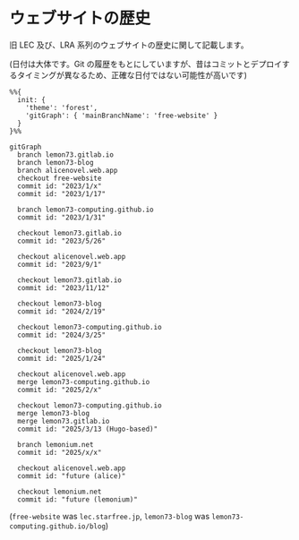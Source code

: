 # ウェブサイトの歴史

旧 LEC 及び、LRA 系列のウェブサイトの歴史に関して記載します。

(日付は大体です。Git の履歴をもとにしていますが、昔はコミットとデプロイするタイミングが異なるため、正確な日付ではない可能性が高いです)

```mermaid
%%{
  init: {
    'theme': 'forest',
    'gitGraph': { 'mainBranchName': 'free-website' }
  }
}%%

gitGraph
  branch lemon73.gitlab.io
  branch lemon73-blog
  branch alicenovel.web.app
  checkout free-website
  commit id: "2023/1/x"
  commit id: "2023/1/17"

  branch lemon73-computing.github.io
  commit id: "2023/1/31"

  checkout lemon73.gitlab.io
  commit id: "2023/5/26"

  checkout alicenovel.web.app
  commit id: "2023/9/1"

  checkout lemon73.gitlab.io
  commit id: "2023/11/12"

  checkout lemon73-blog
  commit id: "2024/2/19"

  checkout lemon73-computing.github.io
  commit id: "2024/3/25"

  checkout lemon73-blog
  commit id: "2025/1/24"

  checkout alicenovel.web.app
  merge lemon73-computing.github.io
  commit id: "2025/2/x"

  checkout lemon73-computing.github.io
  merge lemon73-blog
  merge lemon73.gitlab.io
  commit id: "2025/3/13 (Hugo-based)"

  branch lemonium.net
  commit id: "2025/x/x"

  checkout alicenovel.web.app
  commit id: "future (alice)"

  checkout lemonium.net
  commit id: "future (lemonium)"
```

(`free-website` was `lec.starfree.jp`, `lemon73-blog` was `lemon73-computing.github.io/blog`)
